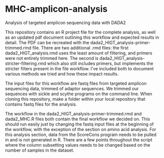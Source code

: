 # MHC-amplicon-analysis
Analysis of targeted amplicon sequencing data with DADA2


This repository contains an R project file for the complete analysis, as well as an updated pdf document outlining this workflow and expected results in detail. 
The PDF can be recreated with the dada2_HIGT_analysis-primer-trimmed.rmd file.
There are two additional .rmd files: the first dada2_HIGT_analysis.rmd uses the least amount of filtering, and primers were not entirely trimmed here. The second is dada2_HIGT_analysis-stricter-filtering.rmd which also still includes primers, but implements the stricter filters present in the file workflow. I've included both to document various methods we tried and how these impact results.


The input files for this workflow are fastq files from targeted amplicon sequencing data, trimmed of adaptor sequences. We trimmed our sequences with sickle and scythe programs on the command line.
When cloning this repository, make a folder within your local repository that contains fastq files for the analysis.

The workflow in the dada2_HIGT_analysis-primer-trimmed.rmd and dada2_MHC.R files both contain the final workflow we decided on. 
This should run easily just by changing the fastq input files at the beginning of the workflow, with the exception of the section on amino acid analysis. For this analysis section, data from the ScoreCons program needs to be pulled in and is not generated in R.
There are a few points throughout the script where the column subsetting values needs to be changed based on the number of samples in the dataset.
